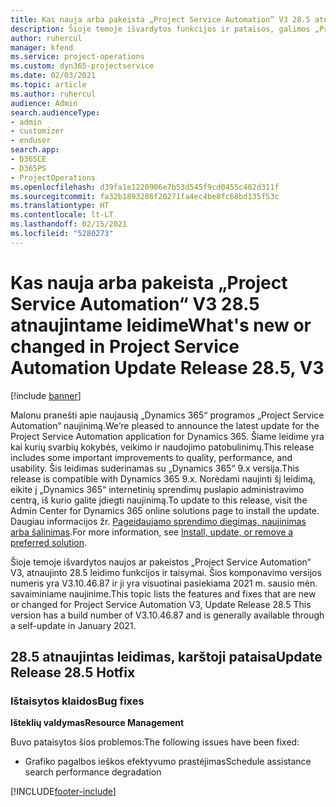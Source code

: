 ```yaml
---
title: Kas nauja arba pakeista „Project Service Automation“ V3 28.5 atnaujintame leidime, karštoji pataisa
description: Šioje temoje išvardytos funkcijos ir pataisos, galimos „Project Service Automation“ V3 28.5 atnaujintame leidime, karštojoje pataisoje.
author: ruhercul
manager: kfend
ms.service: project-operations
ms.custom: dyn365-projectservice
ms.date: 02/03/2021
ms.topic: article
ms.author: ruhercul
audience: Admin
search.audienceType:
- admin
- customizer
- enduser
search.app:
- D365CE
- D365PS
- ProjectOperations
ms.openlocfilehash: d39fa1e1220906e7b53d545f9cd0455c402d311f
ms.sourcegitcommit: fa32b1893286f20271fa4ec4be8fc68bd135f53c
ms.translationtype: HT
ms.contentlocale: lt-LT
ms.lasthandoff: 02/15/2021
ms.locfileid: "5280273"
---
```

# <a name="whats-new-or-changed-in-project-service-automation-update-release-285-v3"></a><span data-ttu-id="ffd7a-103">Kas nauja arba pakeista „Project Service Automation“ V3 28.5 atnaujintame leidime</span><span class="sxs-lookup"><span data-stu-id="ffd7a-103">What's new or changed in Project Service Automation Update Release 28.5, V3</span></span>

[!include [banner](../includes/psa-now-project-operations.md)]

<span data-ttu-id="ffd7a-104">Malonu pranešti apie naujausią „Dynamics 365“ programos „Project Service Automation“ naujinimą.</span><span class="sxs-lookup"><span data-stu-id="ffd7a-104">We’re pleased to announce the latest update for the Project Service Automation application for Dynamics 365.</span></span> <span data-ttu-id="ffd7a-105">Šiame leidime yra kai kurių svarbių kokybės, veikimo ir naudojimo patobulinimų.</span><span class="sxs-lookup"><span data-stu-id="ffd7a-105">This release includes some important improvements to quality, performance, and usability.</span></span> <span data-ttu-id="ffd7a-106">Šis leidimas suderinamas su „Dynamics 365“ 9.x versija.</span><span class="sxs-lookup"><span data-stu-id="ffd7a-106">This release is compatible with Dynamics 365 9.x.</span></span> <span data-ttu-id="ffd7a-107">Norėdami naujinti šį leidimą, eikite į „Dynamics 365“ internetinių sprendimų puslapio administravimo centrą, iš kurio galite įdiegti naujinimą.</span><span class="sxs-lookup"><span data-stu-id="ffd7a-107">To update to this release, visit the Admin Center for Dynamics 365 online solutions page to install the update.</span></span> <span data-ttu-id="ffd7a-108">Daugiau informacijos žr. [Pageidaujamo sprendimo diegimas, naujinimas arba šalinimas](https://docs.microsoft.com/power-platform/admin/install-remove-preferred-solution).</span><span class="sxs-lookup"><span data-stu-id="ffd7a-108">For more information, see [Install, update, or remove a preferred solution](https://docs.microsoft.com/power-platform/admin/install-remove-preferred-solution).</span></span>

<span data-ttu-id="ffd7a-109">Šioje temoje išvardytos naujos ar pakeistos „Project Service Automation“ V3, atnaujinto 28.5 leidimo funkcijos ir taisymai. Šios komponavimo versijos numeris yra V3.10.46.87 ir ji yra visuotinai pasiekiama 2021 m. sausio mėn. savaiminiame naujinime.</span><span class="sxs-lookup"><span data-stu-id="ffd7a-109">This topic lists the features and fixes that are new or changed for Project Service Automation V3, Update Release 28.5 This version has a build number of V3.10.46.87 and is generally available through a self-update in January 2021.</span></span>

## <a name="update-release-285-hotfix"></a><span data-ttu-id="ffd7a-110">28.5 atnaujintas leidimas, karštoji pataisa</span><span class="sxs-lookup"><span data-stu-id="ffd7a-110">Update Release 28.5 Hotfix</span></span>

### <a name="bug-fixes"></a><span data-ttu-id="ffd7a-111">Ištaisytos klaidos</span><span class="sxs-lookup"><span data-stu-id="ffd7a-111">Bug fixes</span></span>

<span data-ttu-id="ffd7a-112">**Išteklių valdymas**</span><span class="sxs-lookup"><span data-stu-id="ffd7a-112">**Resource Management**</span></span>

<span data-ttu-id="ffd7a-113">Buvo pataisytos šios problemos:</span><span class="sxs-lookup"><span data-stu-id="ffd7a-113">The following issues have been fixed:</span></span>

- <span data-ttu-id="ffd7a-114">Grafiko pagalbos ieškos efektyvumo prastėjimas</span><span class="sxs-lookup"><span data-stu-id="ffd7a-114">Schedule assistance search performance degradation</span></span>



[!INCLUDE[footer-include](../includes/footer-banner.md)]